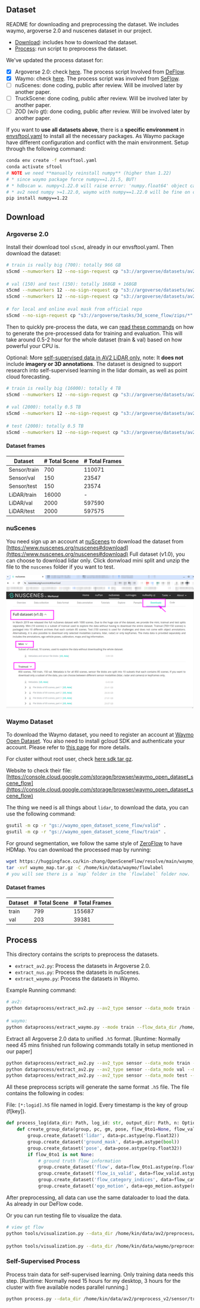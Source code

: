 Dataset
---

README for downloading and preprocessing the dataset. We includes waymo, argoverse 2.0 and nuscenes dataset in our project.

- [Download](#download): includes how to download the dataset.
- [Process](#process): run script to preprocess the dataset.

We've updated the process dataset for:

- [x] Argoverse 2.0: check [here](#argoverse-20). The process script Involved from [DeFlow](https://github.com/KTH-RPL/DeFlow).
- [x] Waymo: check [here](#waymo-dataset). The process script was involved from [SeFlow](https://github.com/KTH-RPL/SeFlow).
- [ ] nuScenes: done coding, public after review. Will be involved later by another paper.
- [ ] TruckScene: done coding, public after review. Will be involved later by another paper.
- [ ] ZOD (w/o gt): done coding, public after review. Will be involved later by another paper.

If you want to **use all datasets above**, there is a **specific environment** in [envsftool.yaml](../envsftool.yaml) to install all the necessary packages. As Waymo package have different configuration and conflict with the main environment. Setup through the following command:

```bash
conda env create -f envsftool.yaml
conda activate sftool
# NOTE we need **manually reinstall numpy** (higher than 1.22)
# * since waymo package force numpy==1.21.5, BUT!
# * hdbscan w. numpy<1.22.0 will raise error: 'numpy.float64' object cannot be interpreted as an integer
# * av2 need numpy >=1.22.0, waymo with numpy==1.22.0 will be fine on code running.
pip install numpy==1.22
```

## Download

### Argoverse 2.0

Install their download tool `s5cmd`, already in our envsftool.yaml. Then download the dataset:
```bash
# train is really big (700): totally 966 GB
s5cmd --numworkers 12 --no-sign-request cp "s3://argoverse/datasets/av2/sensor/train/*" av2/sensor/train 

# val (150) and test (150): totally 168GB + 168GB
s5cmd --numworkers 12 --no-sign-request cp "s3://argoverse/datasets/av2/sensor/val/*" av2/sensor/val
s5cmd --numworkers 12 --no-sign-request cp "s3://argoverse/datasets/av2/sensor/test/*" av2/sensor/test

# for local and online eval mask from official repo
s5cmd --no-sign-request cp "s3://argoverse/tasks/3d_scene_flow/zips/*" .
```

Then to quickly pre-process the data, we can [read these commands](#process) on how to generate the pre-processed data for training and evaluation. This will take around 0.5-2 hour for the whole dataset (train & val) based on how powerful your CPU is.

Optional: More [self-supervised data in AV2 LiDAR only](https://www.argoverse.org/av2.html#lidar-link), note: It **does not** include **imagery or 3D annotations**. The dataset is designed to support research into self-supervised learning in the lidar domain, as well as point cloud forecasting. 
```bash
# train is really big (16000): totally 4 TB
s5cmd --numworkers 12 --no-sign-request cp "s3://argoverse/datasets/av2/lidar/train/*" av2/lidar/train

# val (2000): totally 0.5 TB
s5cmd --numworkers 12 --no-sign-request cp "s3://argoverse/datasets/av2/lidar/val/*" av2/lidar/val

# test (2000): totally 0.5 TB
s5cmd --numworkers 12 --no-sign-request cp "s3://argoverse/datasets/av2/lidar/test/*" av2/lidar/test
``` 

#### Dataset frames

<!-- Note that some frames in LiDAR don't have any point cloud.... we didn't remove them in the total num. -->

| Dataset      | # Total Scene | # Total Frames |
| ------------ | ------------- | -------------- |
| Sensor/train | 700           | 110071         |
| Sensor/val   | 150           | 23547          |
| Sensor/test  | 150           | 23574          |
| LiDAR/train  | 16000         | -              |
| LiDAR/val    | 2000          | 597590         |
| LiDAR/test   | 2000          | 597575         |

### nuScenes

You need sign up an account at [nuScenes](https://www.nuscenes.org/) to download the dataset from [https://www.nuscenes.org/nuscenes#download](https://www.nuscenes.org/nuscenes#download) Full dataset (v1.0), you can choose to download lidar only. Click donwload mini split and unzip the file to the `nuscenes` folder if you want to test.

![](../assets/docs/nuscenes.png)


### Waymo Dataset

To download the Waymo dataset, you need to register an account at [Waymo Open Dataset](https://waymo.com/open/). You also need to install gcloud SDK and authenticate your account. Please refer to [this page](https://cloud.google.com/sdk/docs/install) for more details. 

For cluster without root user, check [here sdk tar gz](https://cloud.google.com/sdk/docs/downloads-versioned-archives).

Website to check their file: [https://console.cloud.google.com/storage/browser/waymo_open_dataset_scene_flow](https://console.cloud.google.com/storage/browser/waymo_open_dataset_scene_flow)

The thing we need is all things about `lidar`, to download the data, you can use the following command:

```bash
gsutil -m cp -r "gs://waymo_open_dataset_scene_flow/valid" .
gsutil -m cp -r "gs://waymo_open_dataset_scene_flow/train" .
```

For ground segmentation, we follow the same style of [ZeroFlow](https://github.com/kylevedder/zeroflow/blob/master/data_prep_scripts/waymo/extract_flow_and_remove_ground.py) to have HDMap. You can download the processed map by running:

```bash
wget https://huggingface.co/kin-zhang/OpenSceneFlow/resolve/main/waymo_map.tar.gz
tar -xvf waymo_map.tar.gz -C /home/kin/data/waymo/flowlabel
# you will see there is a `map` folder in the `flowlabel` folder now.
```

<!-- Another way to have ground mask is to use [linefit](https://github.com/Kin-Zhang/linefit) to generate the ground mask without effort. -->

#### Dataset frames

| Dataset | # Total Scene | # Total Frames |
| ------- | ------------- | -------------- |
| train   | 799           | 155687         |
| val     | 203           | 39381          |

## Process
This directory contains the scripts to preprocess the datasets. 

- `extract_av2.py`: Process the datasets in Argoverse 2.0.
- `extract_nus.py`: Process the datasets in nuScenes.
- `extract_waymo.py`: Process the datasets in Waymo.

Example Running command:
```bash
# av2:
python dataprocess/extract_av2.py --av2_type sensor --data_mode train --argo_dir /home/kin/data/av2 --output_dir /home/kin/data/av2/preprocess

# waymo:
python dataprocess/extract_waymo.py --mode train --flow_data_dir /home/kin/data/waymo/flowlabel --map_dir /home/kin/data/waymo/flowlabel/map --output_dir /home/kin/data/waymo/preprocess  --nproc 48
```


Extract all Argoverse 2.0 data to unified `.h5` format.
[Runtime: Normally need 45 mins finished run following commands totally in setup mentioned in our paper]
```bash
python dataprocess/extract_av2.py --av2_type sensor --data_mode train --argo_dir /home/kin/data/av2 --output_dir /home/kin/data/av2/preprocess_v2
python dataprocess/extract_av2.py --av2_type sensor --data_mode val --mask_dir /home/kin/data/av2/3d_scene_flow
python dataprocess/extract_av2.py --av2_type sensor --data_mode test --mask_dir /home/kin/data/av2/3d_scene_flow
```

All these preprocess scripts will generate the same format `.h5` file. The file contains the following in codes:

File: `[*:logid].h5` file named in logid. Every timestamp is the key of group (f[key]).

```python
def process_log(data_dir: Path, log_id: str, output_dir: Path, n: Optional[int] = None) :
    def create_group_data(group, pc, gm, pose, flow_0to1=None, flow_valid=None, flow_category=None, ego_motion=None):
        group.create_dataset('lidar', data=pc.astype(np.float32))
        group.create_dataset('ground_mask', data=gm.astype(bool))
        group.create_dataset('pose', data=pose.astype(np.float32))
        if flow_0to1 is not None:
            # ground truth flow information
            group.create_dataset('flow', data=flow_0to1.astype(np.float32))
            group.create_dataset('flow_is_valid', data=flow_valid.astype(bool))
            group.create_dataset('flow_category_indices', data=flow_category.astype(np.uint8))
            group.create_dataset('ego_motion', data=ego_motion.astype(np.float32))
```

After preprocessing, all data can use the same dataloader to load the data. As already in our DeFlow code.

Or you can run testing file to visualize the data. 

```bash
# view gt flow
python tools/visualization.py --data_dir /home/kin/data/av2/preprocess/sensor/mini --res_name flow

python tools/visualization.py --data_dir /home/kin/data/waymo/preprocess/val --res_name flow
```

### Self-Supervised Process

Process train data for self-supervised learning. Only training data needs this step. 
[Runtime: Normally need 15 hours for my desktop, 3 hours for the cluster with five available nodes parallel running.]

```bash
python process.py --data_dir /home/kin/data/av2/preprocess_v2/sensor/train --scene_range 0,701
```
